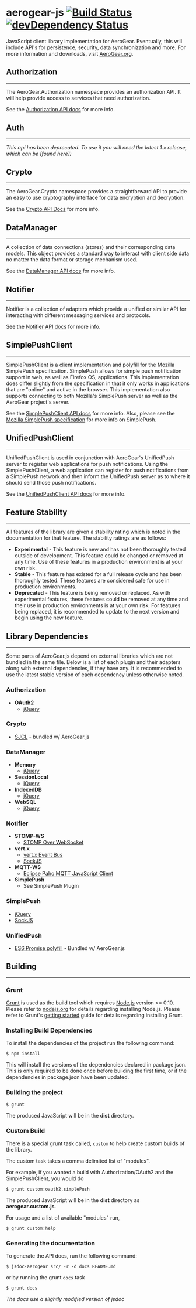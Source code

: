 # aerogear-js [![Build Status](https://travis-ci.org/aerogear/aerogear-js.png)](https://travis-ci.org/aerogear/aerogear-js) [![devDependency Status](https://david-dm.org/aerogear/aerogear-js/dev-status.png)](https://david-dm.org/aerogear/aerogear-js#info=devDependencies) #

JavaScript client library implementation for AeroGear. Eventually, this will include API's for persistence, security, data synchronization and more. For more information and downloads, visit [AeroGear.org](http://aerogear.org/javascript).

## Authorization
- - -

The AeroGear.Authorization namespace provides an authorization API. It will help provide access to services that need authorization.

See the [Authorization API docs](http://aerogear.org/docs/specs/aerogear-js/AeroGear.Authorization.html) for more info.

## Auth
- - -

_This api has been deprecated.  To use it you will need the latest 1.x release, which can be [found here])_

## Crypto
- - -

The AeroGear.Crypto namespace provides a straightforward API to provide an easy to use cryptography interface for data encryption and decryption.

See the [Crypto API Docs](http://aerogear.org/docs/specs/aerogear-js/AeroGear.Crypto.html) for more info.

## DataManager
- - -

A collection of data connections (stores) and their corresponding data models. This object provides a standard way to interact with client side data no matter the data format or storage mechanism used.

See the [DataManager API docs](http://aerogear.org/docs/specs/aerogear-js/AeroGear.DataManager.html) for more info.

## Notifier
- - -

Notifier is a collection of adapters which provide a unified or similar API for interacting with different messaging services and protocols.

See the [Notifier API docs](http://aerogear.org/docs/specs/aerogear-js/AeroGear.Notifier.html) for more info.

## SimplePushClient
- - -

SimplePushClient is a client implementation and polyfill for the Mozilla SimplePush specification. SimplePush allows for simple push notification support in web, as well as Firefox OS, applications. This implementation does differ slightly from the specification in that it only works in applications that are "online" and active in the browser. This implementation also supports connecting to both Mozilla's SimplePush server as well as the AeroGear project's server.

See the [SimplePushClient API docs](http://aerogear.org/docs/specs/aerogear-js/AeroGear.SimplePushClient.html) for more info. Also, please see the [Mozilla SimplePush specification](https://wiki.mozilla.org/WebAPI/SimplePush) for more info on SimplePush.

## UnifiedPushClient
- - -

UnifiedPushClient is used in conjunction with AeroGear's UnifiedPush server to register web applications for push notifications. Using the SimplePushClient, a web application can register for push notifications from a SimplePush network and then inform the UnifiedPush server as to where it should send those push notifications.

See the [UnifiedPushClient API docs](http://aerogear.org/docs/specs/aerogear-js/AeroGear.UnifiedPushClient.html) for more info.

## Feature Stability
- - -

All features of the library are given a stability rating which is noted in the documentation for that feature. The stability ratings are as follows:

* <strong class="labelExperimental">Experimental</strong> - This feature is new and has not been thoroughly tested outside of development. This feature could be changed or removed at any time. Use of these features in a production environment is at your own risk.
* <strong class="labelStable">Stable</strong> - This feature has existed for a full release cycle and has been thoroughly tested. These features are considered safe for use in production environments.
* <strong class="labelDeprecated">Deprecated</strong> - This feature is being removed or replaced. As with experimental features, these features could be removed at any time and their use in production environments is at your own risk. For features being replaced, it is recommended to update to the next version and begin using the new feature.

## Library Dependencies
- - -

Some parts of AeroGear.js depend on external libraries which are not bundled in the same file. Below is a list of each plugin and their adapters along with external dependencies, if they have any. It is recommended to use the latest stable version of each dependency unless otherwise noted.

### Authorization

* **OAuth2**
    * [jQuery](http://jquery.com/download/)

### Crypto
* [SJCL](https://github.com/bitwiseshiftleft/sjcl) - bundled w/ AeroGear.js

### DataManager

* **Memory**
    * [jQuery](http://jquery.com/download/)
* **SessionLocal**
    * [jQuery](http://jquery.com/download/)
* **IndexedDB**
    * [jQuery](http://jquery.com/download/)
* **WebSQL**
    * [jQuery](http://jquery.com/download/)

### Notifier

* **STOMP-WS**
    * [STOMP Over WebSocket](https://github.com/jmesnil/stomp-websocket/)
* **vert.x**
    * [vert.x Event Bus](http://vertx.io/downloads.html)
    * [SockJS](http://cdn.sockjs.org/)
* **MQTT-WS**
    * [Eclipse Paho MQTT JavaScript Client](http://download.eclipse.org/paho/1.0/paho.javascript-1.0.0.zip)
* **SimplePush**
    * See SimplePush Plugin

### SimplePush
* [jQuery](http://jquery.com/download/)
* [SockJS](http://cdn.sockjs.org/)

### UnifiedPush
* [ES6 Promise polyfill](https://github.com/jakearchibald/es6-promise) - Bundled w/ AeroGear.js

## Building
- - -

### Grunt

[Grunt](http://gruntjs.com/) is used as the build tool which requires [Node.js](http://nodejs.org/) version >= 0.10.
Please refer to [nodejs.org](http://nodejs.org) for details regarding installing Node.js.
Please refer to Grunt's [getting started](http://gruntjs.com/getting-started) guide for details regarding installing Grunt.

### Installing Build Dependencies
To install the dependencies of the project run the following command:

    $ npm install

This will install the versions of the dependencies declared in package.json. This is only required to be done once before
building the first time, or if the dependencies in package.json have been updated.

### Building the project

    $ grunt

The produced JavaScript will be in the __dist__ directory.

### Custom Build

There is a special grunt task called, `custom` to help create custom builds of the library.

The custom task takes a comma delimited list of "modules".

For example, if you wanted a build with Authorization/OAuth2 and the SimplePushClient, you would do

    $ grunt custom:oauth2,simplePush

The produced JavaScript will be in the __dist__ directory as __aerogear.custom.js__.

For usage and a list of available "modules" run,

    $ grunt custom:help

### Generating the documentation
To generate the API docs, run the following command:

    $ jsdoc-aerogear src/ -r -d docs README.md

or by running the grunt `docs` task

    $ grunt docs

_The docs use a slightly modified version of jsdoc_
